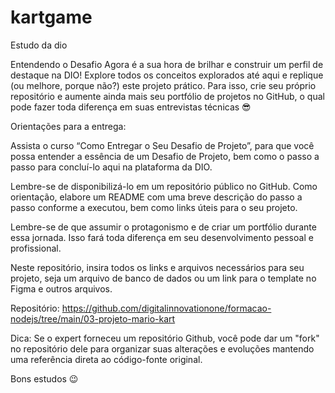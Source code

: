 # kartgame
Estudo da dio

Entendendo o Desafio
Agora é a sua hora de brilhar e construir um perfil de destaque na DIO! Explore todos os conceitos explorados até aqui e replique (ou melhore, porque não?) este projeto prático. Para isso, crie seu próprio repositório e aumente ainda mais seu portfólio de projetos no GitHub, o qual pode fazer toda diferença em suas entrevistas técnicas 😎

Orientações para a entrega: 

Assista o curso “Como Entregar o Seu Desafio de Projeto”, para que você possa entender a essência de um Desafio de Projeto, bem como o passo a passo para concluí-lo aqui na plataforma da DIO. 

Lembre-se de disponibilizá-lo em um repositório público no GitHub. Como orientação, elabore um README com uma breve descrição do passo a passo conforme a executou, bem como links úteis para o seu projeto. 

Lembre-se de que assumir o protagonismo e de criar um portfólio durante essa jornada. Isso fará toda diferença em seu desenvolvimento pessoal e profissional. 

Neste repositório, insira todos os links e arquivos necessários para seu projeto, seja um arquivo de banco de dados ou um link para o template no Figma e outros arquivos.

Repositório: https://github.com/digitalinnovationone/formacao-nodejs/tree/main/03-projeto-mario-kart

Dica: Se o expert forneceu um repositório Github, você pode dar um "fork" no repositório dele para organizar suas alterações e evoluções mantendo uma referência direta ao código-fonte original.

Bons estudos 😉
